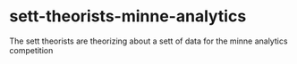 # sett-theorists-minne-analytics

The sett theorists are theorizing about a sett of data for the minne analytics competition
